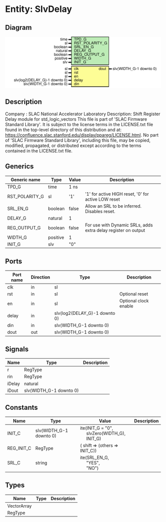 # Entity: SlvDelay

## Diagram

![Diagram](SlvDelay.svg "Diagram")
## Description

Company    : SLAC National Accelerator Laboratory
Description: Shift Register Delay module for std_logic_vectors
This file is part of 'SLAC Firmware Standard Library'.
It is subject to the license terms in the LICENSE.txt file found in the
top-level directory of this distribution and at:
   https://confluence.slac.stanford.edu/display/ppareg/LICENSE.html.
No part of 'SLAC Firmware Standard Library', including this file,
may be copied, modified, propagated, or distributed except according to
the terms contained in the LICENSE.txt file.
## Generics

| Generic name   | Type     | Value | Description                                                    |
| -------------- | -------- | ----- | -------------------------------------------------------------- |
| TPD_G          | time     | 1 ns  |                                                                |
| RST_POLARITY_G | sl       | '1'   | '1' for active HIGH reset, '0' for active LOW reset            |
| SRL_EN_G       | boolean  | false | Allow an SRL to be inferred. Disables reset.                   |
| DELAY_G        | natural  | 1     |                                                                |
| REG_OUTPUT_G   | boolean  | false | For use with Dynamic SRLs, adds extra delay register on output |
| WIDTH_G        | positive | 1     |                                                                |
| INIT_G         | slv      | "0"   |                                                                |
## Ports

| Port name | Direction | Type                          | Description           |
| --------- | --------- | ----------------------------- | --------------------- |
| clk       | in        | sl                            |                       |
| rst       | in        | sl                            | Optional reset        |
| en        | in        | sl                            | Optional clock enable |
| delay     | in        | slv(log2(DELAY_G)-1 downto 0) |                       |
| din       | in        | slv(WIDTH_G-1 downto 0)       |                       |
| dout      | out       | slv(WIDTH_G-1 downto 0)       |                       |
## Signals

| Name   | Type                    | Description |
| ------ | ----------------------- | ----------- |
| r      | RegType                 |             |
| rin    | RegType                 |             |
| iDelay | natural                 |             |
| iDout  | slv(WIDTH_G-1 downto 0) |             |
## Constants

| Name       | Type                    | Value                                                                                                                | Description |
| ---------- | ----------------------- | -------------------------------------------------------------------------------------------------------------------- | ----------- |
| INIT_C     | slv(WIDTH_G-1 downto 0) |  ite(INIT_G = "0",<br><span style="padding-left:20px"> slvZero(WIDTH_G),<br><span style="padding-left:20px"> INIT_G) |             |
| REG_INIT_C | RegType                 |  (       shift => (others => INIT_C))                                                                                |             |
| SRL_C      | string                  |  ite(SRL_EN_G,<br><span style="padding-left:20px"> "YES",<br><span style="padding-left:20px"> "NO")                  |             |
## Types

| Name        | Type | Description |
| ----------- | ---- | ----------- |
| VectorArray |      |             |
| RegType     |      |             |

